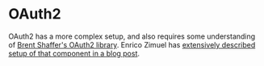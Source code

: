 OAuth2
======

OAuth2 has a more complex setup, and also requires some understanding of [Brent Shaffer's OAuth2 
library](https://github.com/bshaffer/oauth2-server-php). Enrico Zimuel has [extensively described setup of that component in a blog post](http://www.zimuel.it/oauth2-apigility/).
